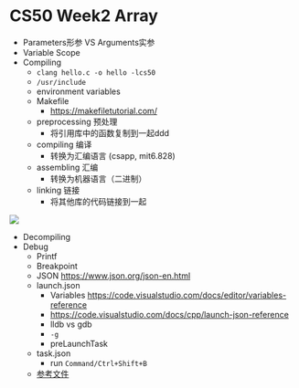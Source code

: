 # CS50 Week2 Array

- Parameters形参 VS Arguments实参
- Variable Scope
- Compiling
  - `clang hello.c -o hello -lcs50`
  - `/usr/include`
  - environment variables
  - Makefile
    - https://makefiletutorial.com/
  - preprocessing 预处理
    - 将引用库中的函数复制到一起ddd
  - compiling 编译
    - 转换为汇编语言 (csapp, mit6.828)
  - assembling 汇编
    - 转换为机器语言（二进制）
  - linking 链接
    - 将其他库的代码链接到一起

<img src="https://s2.loli.net/2023/10/11/drhc3kmUTAX5Pet.png"/>

- Decompiling
- Debug
  - Printf
  - Breakpoint
  - JSON https://www.json.org/json-en.html
  - launch.json
    - Variables https://code.visualstudio.com/docs/editor/variables-reference
    - https://code.visualstudio.com/docs/cpp/launch-json-reference
    - lldb vs gdb
    - `-g`
    - preLaunchTask
  - task.json
    - run `Command/Ctrl+Shift+B`
  - [参考文件](../.vscode/)
